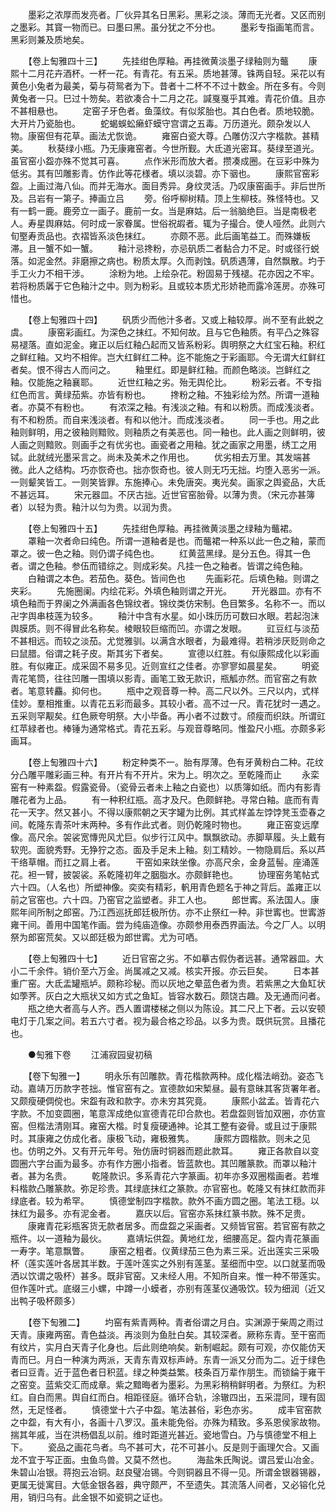 <!-- { "loadSidebar": true } -->
　　墨彩之浓厚而发亮者。厂伙异其名日黑彩。黑彩之淡。薄而无光者。又区而别之墨彩。其寳一物而已。曰墨曰黑。虽分犹之不分也。
　　墨彩专指画笔而言。黑彩则兼及质地矣。

　　【卷上匋雅四十三】
　　先挂绀色厚釉。再挂微黄淡墨子绿釉则为虌
　　康熙十二月花卉酒杯。一杯一花。有青花。有五采。质地甚薄。铢两自轻。采花以有黄色小兔者为最美，菊与荷鸳者为下。昔者十二杯不不过十数金。所在多有。今则黄兔者一只。巳过十笏矣。若欲凑合十二月之花。諴戛戛乎其难。青花价值。且亦不甚相悬也。
　　定窑子牙色者。鱼藻纹。有似浆胎也。其白色者。质地较脆。大开片乃瓷胎也。
　　蛇蝎蜈蚣癞虾蟆守宫谓之五毒。万历道光。颇杂发以人物。康窑但有花草。画法尤恢诡。
　　雍窑白瓷大尊。凸雕仿汉六字楷款。甚精美。
　　秋葵绿小瓶。乃无康雍窑者。今世所觐。大氐道光密耳。葵绿至道光。虽官窑小盌亦殊不觉其可喜。
　　点作米形而放大者。攒凑成圈。在豆彩中殊为低劣。其有凹雕影青。仿作此等花様者。填以淡碧。亦下骃也。
　　康熙官窑彩盌。上画过海八仙。而并无海水。面目秀异。身纹灵活。乃叹康窑画手。非后世所及。吕岩有一第子。捧画立吕
　　旁。俗呼柳树精。顶上生柳枝。殊怪特也。又有一鹤一鹿。鹿旁立一画子。鹿前一女。当是麻姑。后一翁脑绝巨。当是南极老人。寿星舆麻姑。何时成一家眷属。世俗祝嘏者。辄为子撮合。使人哑然。此则六旬埾寿贡品也。衣褶皆系淡色抹红。
　　亦颇不恶。此后画笔益工。而殊嫌板滞。且一蟹不如一蟹。
　　釉汁忌搀粉，亦忌矾质二者黏合力不足。时或径行蜕落。如泥金然。非磨擦之病也。粉质太厚。久而剥蚀。矾质遇薄，自然飘散。圴于手工火力不相干涉。
　　涂粉为地。上绘杂花。粉固易于残褪。花亦因之不牢。若将粉质羼于它色釉汁之中。则为粉彩。且或较本质尤形娇艳而露冷莲房。亦殊可惜也。

　　【卷上匋雅四十四】
　　矾质少而他汁多者。又或上釉较厚。尚不至有此蜕之虞。
　　康窑彩画红。为深色之抹红。不知何故。且与它色釉质。有平凸之殊容易褪落。直如泥金。雍正以后红釉凸起而又皆系粉彩。舆明祭之大红宝石釉。积红之鲜红釉。又圴不相侔。岂大红鲜红二种。迄不能施之于彩画耶。今无谓大红鲜红者矣。恨不得古人而问之。
　　釉里红。即是鲜红釉。而颜色略淡。岂鲜红之釉。仅能施之釉襄耶。
　　近世红釉之劣。殆无舆伦比。
　　粉彩云者。不专指红色而言。黄绿茄紫。亦皆有粉也。
　　搀粉之釉。不独彩绘为然。所谓一道釉者。亦莫不有粉也。
　　有浓深之釉。有浅淡之釉。有和以粉质。而成浅淡者。有不和粉质。而自来浅淡者。有和以他汁。而成浅淡者。
　　同一手也。用之此釉则鲜明，用之彼釉则黯败。则釉质之有美恶也。同一釉也。此人画之则鲜明，彼人画之则黯败。则画手之有优劣也。画瓷者之用釉。犹之画家之用墨，绣工之用铽。此就绒光墨采言之。尚未及美术之作用也。
　　优劣相去万里。其发端甚微。此人之结构。巧亦恢奇也。拙亦恢奇也。彼人则无巧无拙。圴堕入恶劣一派。一则颦笑皆工。一则笑皆罪。东施捧心。未免唐突。夷光矣。画家之舆瓷品，大氐不甚远耳。
　　宋元器皿。不厌古拙。近世官窑胎骨。以薄为贵。（宋元亦甚簿者）以轻为贵。釉汁以匀为贵。以润为贵。

　　【卷上匋雅四十五】
　　先挂绀色厚釉。再挂微黄淡墨之绿釉为虌裙。
　　罩釉一次者命曰纯色。所谓一道釉者是也。而虌裙一种系以此一色之釉，蒙而罩之。彼一色之釉。则仍谓子纯色也。
　　红黄蓝黑绿。是分五色。得其一色者。谓之色釉。参伍而错综之。则成彩矣。凡挂一色之釉者。皆谓之纯色釉。
　　白釉谓之本色。若茄色。葵色。皆间色也
　　先画彩花。后填色釉。则谓之夹彩。
　　先施圈阑。内绘花彩。外填色釉则谓之开光。
　　开光器皿。亦有不填色釉而于界阑之外满画各色锦纹者。锦纹类仿宋制。色目繁多。名称不一。而以卍字舆串枝莲为较多。
　　釉汁中含有水星。如小珠历历可数曰水眼。若起泡沫舆膜质。则不得冒此名称矣。棱眼较巨缩而凹。亦谓之发眼。
　　豇豆红与淡茄不甚相远。而较之淡茄。尤觉雅驯。以满含水眼者，为最难得。若稍涉厌贬则命之曰鼠腊。俗谓之耗子皮。斯其劣下者矣。
　　宣德以红胜。有似康熙成化以彩画胜。有似雍正。成采固不易多见。近则宣红之佳者。亦寥寥如晨星矣。
　　明瓷青花笔筒，往往凹雕一围填以影青。画笔工致无款识，瓶觚亦然。而官窑之有款者。笔意转麤。抑何也。
　　瓶中之观音尊一种。高二尺以外。三尺以内，式样佳妙。羣相推重。以青花五彩而最多。其较小者。高不过一尺。青花犹时一遇之。五采则罕觏矣。红色厥夸明祭。大小毕备。再小者不过数寸。颀瘦而织趺。所谓豇红苹緑者也。棒锤为通常格式。青花五彩。与观音尊略同。惟盈尺小瓶。亦颇多彩画耳。

　　【卷上匋雅四十六】
　　粉定种类不一。胎有厚薄。色有牙黄粉白二种。花纹分凸雕平雕彩画三种。有开片有不开片。宋为上。明次之。至乾隆而止
　　永栾窑有一种素盌。假露瓷骨。（瓷骨云者未上釉之白瓷也）以质簿如纸。而内有影青雕花者为上品。
　　有一种积红瓶。高才及尺。色颇鲜艳。寻常白釉。底而有青花一天字。然又甚小。不得以康熙朝之天字罐为比例。其式样盖左饽饽凳玉壶春之间。乾隆东青茶叶末两种。多有作此式者。则仍乾隆时物也。
　　雍正窑变远摩像。高尺余。袈裟宽慱兜风尤巨。似步行江风中。飘飘欲动。赤脚草履。头上戴有软兜。面貌秀野。无狰狞之态。面及手足未上釉。刻工精妙。一物隐肩后。系以芦干络草帽。而扛之肩上者。
　　干窑如来趺坐像。亦高尺余，金身蓝髻。座涌莲花。袒一臂，披袈裟。系乾隆初年之胭脂水。亦颇鲜艳也。
　　协理窑务笔帖式六十四。（人名也）所塑神像。奕奕有精彩，軓用青色题名于神之背后。盖雍正以前之官窑也。六十四。乃窑官之监塑者。非工人也。
　　郎世寗。系法国人。康熙年间所制之郎窑。乃江西巡抚郎廷极所仿。亦不止祭红一种。非世寗也。世寗游雍干间。善用中国笔作画。尝为纯庙造像。亦颇参用泰西界画法。今之厂人。以明祭为郎窑荒矣。又以郎廷极为郎世寗。尤为可哂。

　　【卷上匋雅四十七】
　　近日官窑之劣。不如摹古假伪者远甚。通常器皿。大小二千余件。销价至六万金。尚属减之又减。核实开报。亦云巨矣。
　　日本甚重广窑。大氐盂罐瓶垆。颇称珍秘。而以灰地之晕蓝色者为贵。若紫黑之大鱼缸状如荸荠。灰白之大瓶状又如方式之鱼缸。皆容水数石。颇饶古趣。及无通而问者。
　　瓶之绝大者高与人齐。西人置谓楼梯之侧以为陈设。其二尺上下者。云以安顿电灯于几案之间。若五六寸者。视为最合格之珍品。以多为贵。既供玩赏。且播花也。

　　●匋雅下卷
　　江浦寂园叟初稿

　　【卷下匋雅一】
　　明永乐有凹雕款。青花楷款两种。成化楷法峭劲。姿态飞动。嘉靖万历款字苍拙。惟官窑有之。宣德款如宋椠昼。最有意昧其客货署年者。又颇瘦硬倜傥也。宋盌有政和款字。亦未穷其究竟。
　　康熙小盆孟。皆青花六字款。不加变圆圈，笔意浑成绝似宣德青花印合款也。若盘盌则皆加双圈，亦仿宣窑。但楷法清刚耳。雍窑大楷。时复瘦硬通神。论其工整有姿骨。或且过于康熙时。其康雍之仿成化者。康极飞动，雍极雅隽。
　　康熙方圆楷款。则未之见也。仿明之外。又有开元年号。殆仿唐时铜器而题此款耳。
　　雍正各款自以变圆圈六字台画为最多。亦有作方圈小指者。皆蓝款也。其凹雕篆款。而罩以釉汁者。甚为名贵。
　　乾隆款识。多系青花六字篆画。初年亦多双圈楷画者。若堆料楷款凸雕篆款。弥足珍贵。其绿底抹红之篆款。亦官窑也。乾隆又有抹红款而非绿底者。较为希罕。
　　慎德堂制四字楷款。款外不画方圆之圈。笔法工穏。以抹红为最多。亦有泥金者。
　　嘉庆以后。官窑亦系抹红篆书款。殊不足贵。
　　康雍青花彩瓶客货无款者居多。而盘盌之采画者。又频皆官窑。若官窑有款之瓶件。以一道釉为最伙。
　　嘉靖坛供盌。黄地红龙，细腰高足。盌内青花篆画一寿字。笔意飘瞥。
　　康窑之粗者。仪黄绿茄三色为素三采。近出莲实三采吸杯（莲实莲叶各居其半数。于莲叶莲实之外别有莲茎。茎细而中空。以口就茎而吸洒以饮谓之吸杯）甚多。既非官窑。又未经人用。不知所自来。惟一种不带莲实。但作莲叶式。底缀三小螺，中蹲一小蟆者，亦别有莲茎仪通吸饮。较为细润（近又出鸭子吸杯颇多）

　　【卷下匋雅二】
　　圴窑有紫青两种。青者俗谓之月白。实渊源于柴周之雨过天青。康雍两窑。青色益淡。再淡则为鱼肚白矣。其较深者。厥称东青。至干窑而有纹片，实月白天青子化身也。后此则绝响矣。新制崛起。颇有可观，亦仅能仿天青而巳。月白一种演为两派，天青东青双标声峙。东青一派又分而为二。近于绿色者曰豆青。近于蓝色者日积蓝。绿之种类益繁。枝条百万辈作朋生。而锁錀于雍干之窑变。蓝紫交汇而成章。紫之黯晦者为墨彩。为黑彩稍稍鲜明者。为祭红。为积红。自白而黑。舆自红而白。相距径庭。循环合轨，涂辙四出，五采混同，理有固然，无足怪者。
　　慎德堂十六子中盌。笔法甚俗，彩色亦劣。
　　成丰官窑款之中盌，有大有小，各画十八罗汉。虽未能免俗。亦殊为精致。多系恩侯家故物。揣其年戚，当在洪杨倡乱以前。维时距道光甚近。瓷地雪白。乃与慎德堂不相上下。
　　瓷品之画花鸟者。鸟不甚可大，花不可甚小。反是则于画理欠合。又画龙不宜于写正面。虫鱼鸟兽。又莫不然也。
　　海盐朱氏陶说。谓吕爱山冶金。朱碧山冶银。蒋抱云冶铜。赵良璧冶锡。今则铜器且不得一见。所谓金银器锡器，更属无徙寓目。大低金银各器，典守颇严，不至遗失。其流落人间者，又必镕化兑用，销归乌有。此金银不如瓷铜之证也。
